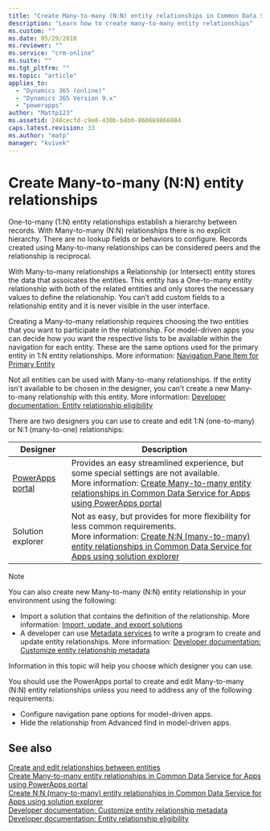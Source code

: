 ```yaml
---
title: "Create Many-to-many (N:N) entity relationships in Common Data Service for Apps | MicrosoftDocs"
description: "Learn how to create many-to-many entity relationships"
ms.custom: ""
ms.date: 05/29/2018
ms.reviewer: ""
ms.service: "crm-online"
ms.suite: ""
ms.tgt_pltfrm: ""
ms.topic: "article"
applies_to: 
  - "Dynamics 365 (online)"
  - "Dynamics 365 Version 9.x"
  - "powerapps"
author: "Mattp123"
ms.assetid: 248cecfd-c9e8-430b-b4b0-860669866084
caps.latest.revision: 33
ms.author: "matp"
manager: "kvivek"
---
```

# Create Many-to-many (N:N) entity relationships

One-to-many (1:N) entity relationships establish a hierarchy between records. With Many-to-many (N:N) relationships there is no explicit hierarchy. There are no lookup fields or behaviors to configure. Records created using Many-to-many relationships can be considered peers and the relationship is reciprocal.  
  
With Many-to-many relationships a Relationship (or Intersect) entity stores the data that assoicates the entities. This entity has a One-to-many entity relationship with both of the related entities and only stores the necessary values to define the relationship. You can’t add custom fields to a relationship entity and it is never visible in the user interface. 
  
Creating a Many-to-many relationship requires choosing the two entities that you want to participate in the relationship. For model-driven apps you can decide how you want the respective lists to be available within the navigation for each entity. These are the same options used for the primary entity in 1:N entity relationships. More information:  [Navigation Pane Item for Primary Entity](create-edit-1n-relationships-solution-explorer.md#navigation-pane-item-for-primary-entity)
  
Not all entities can be used with Many-to-many relationships. If the entity isn't available to be chosen in the designer, you can’t create a new Many-to-many relationship with this entity. More information: [Developer documentation: Entity relationship eligibility](https://docs.microsoft.com/dynamics365/customer-engagement/developer/entity-relationship-eligibility)

There are two designers you can use to create and edit 1:N (one-to-many) or N:1 (many-to-one) relationships:

|Designer| Description|
|--|--|
|[PowerApps portal](https://web.powerapps.com)|Provides an easy streamlined experience, but some special settings are not available.<br />More information: [Create Many-to-many entity relationships in Common Data Service for Apps using PowerApps portal](create-edit-nn-relationships-portal.md)|
|Solution explorer|Not as easy, but provides for more flexibility for less common requirements.<br />More information: [Create N:N (many-to-many) entity relationships in Common Data Service for Apps using solution explorer](create-edit-nn-relationships-solution-explorer.md) |

> [!NOTE]
> You can also create new Many-to-many (N:N) entity relationship in your environment using the following:
> - Import a solution that contains the definition of the relationship. More information: [Import, update, and export solutions](import-update-export-solutions.md)
> - A developer can use [Metadata services](../developer/common-data-service/use-web-services#metadata-services) to write a program to create and update entity relationships. More information: [Developer documentation: Customize entity relationship metadata](https://docs.microsoft.com/dynamics365/customer-engagement/developer/customize-entity-relationship-metadata)

Information in this topic will help you choose which designer you can use. 

You should use the PowerApps portal to create and edit Many-to-many (N:N) entity relationships unless you need to address any of the following requirements:

- Configure navigation pane options for model-driven apps.
- Hide the relationship from Advanced find in model-driven apps.

## See also

[Create and edit relationships between entities](create-edit-entity-relationships.md)<br />
[Create Many-to-many entity relationships in Common Data Service for Apps using PowerApps portal](create-edit-nn-relationships-portal.md)<br />
[Create N:N (many-to-many) entity relationships in Common Data Service for Apps using solution explorer](create-edit-nn-relationships-solution-explorer.md)<br />
[Developer documentation: Customize entity relationship metadata](https://docs.microsoft.com/dynamics365/customer-engagement/developer/customize-entity-relationship-metadata)<br />
[Developer documentation: Entity relationship eligibility](https://docs.microsoft.com/dynamics365/customer-engagement/developer/entity-relationship-eligibility)
